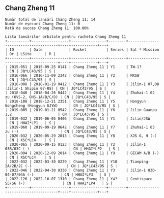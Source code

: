 ## Chang Zheng 11

    Număr total de lansări Chang Zheng 11: 14
    Număr de eșecuri Chang Zheng 11: 0
    Rată de succes Chang Zheng 11: 100.00%
    
    Lista lansărilor orbitale pentru racheta Chang Zheng 11
    +----------+-----------------+----------------+--------+--------------------------------------+----+------------+---+
    | ID       | Date            | Rocket         | Series | Sat * Mission                        | Or | LSite      | R |
    +----------+-----------------+----------------+--------+--------------------------------------+----+------------+---+
    | 2015-051 | 2015-09-25 0141 | Chang Zheng 11 | Y1     | TW-1?                                | CN | JQ*LC43/95 | S |
    | 2016-066 | 2016-11-09 2342 | Chang Zheng 11 | Y2     | MXSW                                 | CN | JQ*LC43/95 | S |
    | 2018-008 | 2018-01-19 0412 | Chang Zheng 11 | Y3     | Jilin-1 07,08 (Jilin-1 Shipin 07-08) | CN | JQ*LC43/95 | S |
    | 2018-040 | 2018-04-26 0442 | Chang Zheng 11 | Y4     | Zhuhai-1 02 zu (OVS-2, OHS-1A/B/C/D) | CN | JQ*LC43/95 | S |
    | 2018-108 | 2018-12-21 2351 | Chang Zheng 11 | Y5     | Hongyun Gongcheng (Hongyun GJYW)     | CN | JQ*LC43/95 | S |
    | 2019-005 | 2019-01-21 0542 | Chang Zheng 11 | Y6     | Jilin Guanpu 1,2                     | CN | JQ*LC43/95 | S |
    | 2019-032 | 2019-06-05 0406 | Chang Zheng 11 | Y1     | Jilin/JSW                            | CN | HHAI*LP1   | S |
    | 2019-060 | 2019-09-19 0642 | Chang Zheng 11 | Y7     | Zhuhai-1 03 zu (-)                   | CN | JQ*LC43/95 | S |
    | 2020-032 | 2020-05-29 2013 | Chang Zheng 11 | Y8     | XJS G, H (-)                         | CN | XSC*LC4    | S |
    | 2020-065 | 2020-09-15 0123 | Chang Zheng 11 | Y2     | Jilin-1 03B/03C (-)                  | CN | HHAI*LP2   | S |
    | 2020-094 | 2020-12-09 2014 | Chang Zheng 11 | Y9     | GECAM A/B (-)                        | CN | XSC*LC4    | S |
    | 2022-032 | 2022-03-30 0229 | Chang Zheng 11 | Y10    | Tianping-2A/2B/2C (-)                | CN | JQ*LC43/95 | S |
    | 2022-046 | 2022-04-30 0330 | Chang Zheng 11 | Y3     | Jilin-1 03D-04-07/04A (-)            | CN | HHAI*LP3   | S |
    | 2022-126 | 2022-10-07 1310 | Chang Zheng 11 | Y4?    | Centispace S5/S6 (-)                 | CN | HHAI*LP4   | S |
    +----------+-----------------+----------------+--------+--------------------------------------+----+------------+---+
    

